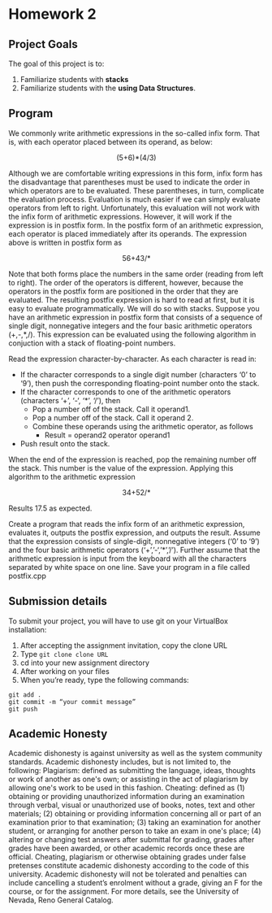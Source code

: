 # Homework 2

## Project Goals
The goal of this project is to:
1.	Familiarize students with **stacks**
2.  Familiarize students with the **using Data Structures**.

## Program
We commonly write arithmetic expressions in the so-called infix form. That is, with each operator placed between its operand, as below:  
<p align="center">
(5+6)*(4/3)  </p>

Although we are comfortable writing expressions in this form, infix form has the disadvantage that parentheses must be used to indicate the order in which operators
are to be evaluated. These parentheses, in turn, complicate the evaluation process. Evaluation is much easier if we can simply evaluate operators from left to right.
Unfortunately, this evaluation will not work with the infix form of arithmetic expressions. However, it will work if the expression is in postfix form. In the postfix form of an arithmetic expression, each operator is placed immediately after its operands. The expression above is written in postfix form as
<p align="center">
56+43/*  </p>

Note that both forms place the numbers in the same order (reading from left to right). The order of the operators is different, however, because the operators in the postfix form are positioned in the order that they are evaluated. The resulting postfix expression is hard to read at first, but it is easy to evaluate programmatically. We will do so with stacks. Suppose you have an arithmetic expression in postfix form that consists of a sequence of single digit, nonnegative integers and the four basic arithmetic operators (+,-,\*,/). This expression can be evaluated using the following algorithm in conjuction with a stack of floating-point numbers.

Read the expression character-by-character. As each character is read in:
*	If the character corresponds to a single digit number (characters ‘0’ to ‘9’), then push the corresponding floating-point number onto the stack.
*	If the character corresponds to one of the arithmetic operators (characters ‘+’, ‘-‘, ‘\*’, ‘/’), then 
    * Pop a number off of the stack. Call it operand1.
    * Pop a number off of the stack. Call it operand 2.
    * Combine these operands using the arithmetic operator, as follows
      * Result = operand2 operator operand1
  * Push result onto the stack.

When the end of the expression is reached, pop the remaining number off the stack. This number is the value of the expression. Applying this algorithm to the arithmetic expression  
<p align="center">
34+52/*  </p>

Results 17.5 as expected.  

Create a program that reads the infix form of an arithmetic expression, evaluates it, outputs the postfix expression, and outputs the result. Assume that the expression consists of single-digit, nonnegative integers (‘0’ to ‘9’) and the four basic arithmetic operators (‘+’,’-‘,’\*’,’/’). Further assume that the arithmetic expression is input from the keyboard with all the characters separated by white space on one line. Save your program in a file called postfix.cpp

## Submission details
To submit your project, you will have to use git on your VirtualBox installation:
1.	After accepting the assignment invitation, copy the clone URL
2.	Type 
```git clone clone URL```
3.	cd into your new assignment directory
4.	After working on your files
5.	When you’re ready, type the following commands: 
```
git add .
git commit -m “your commit message”
git push
```
## Academic Honesty
Academic dishonesty is against university as well as the system community standards. Academic dishonesty includes, but is not limited to, the following:
Plagiarism: defined as submitting the language, ideas, thoughts or work of another as one's own; or assisting in the act of plagiarism by allowing one's work to be used in this fashion.
Cheating: defined as (1) obtaining or providing unauthorized information during an examination through verbal, visual or unauthorized use of books, notes, text and other materials; (2) obtaining or providing information concerning all or part of an examination prior to that examination; (3) taking an examination for another student, or arranging for another person to take an exam in one's place; (4) altering or changing test answers after submittal for grading, grades after grades have been awarded, or other academic records once these are official.
Cheating, plagiarism or otherwise obtaining grades under false pretenses constitute academic
dishonesty according to the code of this university. Academic dishonesty will not be tolerated and
penalties can include cancelling a student’s enrolment without a grade, giving an F for the course, or for the assignment. For more details, see the University of Nevada, Reno General Catalog.

